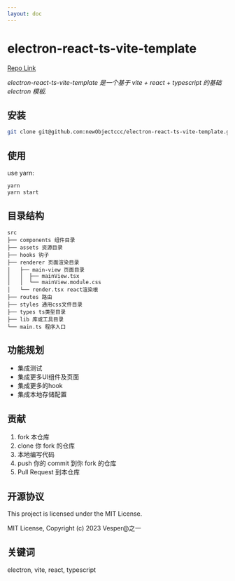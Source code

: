```yaml
---
layout: doc
---
```


# electron-react-ts-vite-template

[Repo Link](https://github.com/newObjectccc/electron-react-ts-vite-template)

_electron-react-ts-vite-template 是一个基于 vite + react + typescript 的基础 electron 模板._

## 安装

```bash
git clone git@github.com:newObjectccc/electron-react-ts-vite-template.git
```

## 使用

use yarn:

```bash
yarn
yarn start
```

## 目录结构

```src
src
├── components 组件目录
├── assets 资源目录
├── hooks 钩子
├── renderer 页面渲染目录
│   ├── main-view 页面目录
│   │  ├── mainView.tsx
│   │  └── mainView.module.css
│   └── render.tsx react渲染根
├── routes 路由
├── styles 通用css文件目录
├── types ts类型目录
├── lib 库或工具目录
└── main.ts 程序入口
```

## 功能规划

- 集成测试
- 集成更多UI组件及页面
- 集成更多的hook
- 集成本地存储配置

## 贡献

1. fork 本仓库
2. clone 你 fork 的仓库
3. 本地编写代码
4. push 你的 commit 到你 fork 的仓库
5. Pull Request 到本仓库

## 开源协议

This project is licensed under the MIT License.

MIT License, Copyright (c) 2023 Vesper@之一

## 关键词

electron, vite, react, typescript
